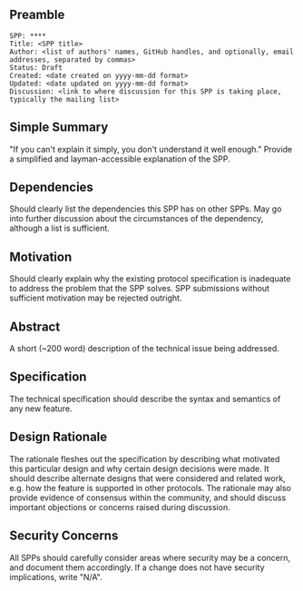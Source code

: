 ## Preamble

```
SPP: ****
Title: <SPP title>
Author: <list of authors' names, GitHub handles, and optionally, email addresses, separated by commas>
Status: Draft
Created: <date created on yyyy-mm-dd format>
Updated: <date updated on yyyy-mm-dd format>
Discussion: <link to where discussion for this SPP is taking place, typically the mailing list>
```

## Simple Summary
"If you can't explain it simply, you don't understand it well enough." Provide a simplified and
layman-accessible explanation of the SPP.

## Dependencies
Should clearly list the dependencies this SPP has on other SPPs. May go into further
discussion about the circumstances of the dependency, although a list is sufficient.

## Motivation
Should clearly explain why the existing protocol specification is inadequate to address the problem
that the SPP solves. SPP submissions without sufficient motivation may be rejected outright.

## Abstract
A short (~200 word) description of the technical issue being addressed.

## Specification
The technical specification should describe the syntax and semantics of any new feature.

## Design Rationale
The rationale fleshes out the specification by describing what motivated this particular design and
why certain design decisions were made. It should describe alternate designs that were
considered and related work, e.g. how the feature is supported in other protocols. The rationale
may also provide evidence of consensus within the community, and should discuss important
objections or concerns raised during discussion.

## Security Concerns
All SPPs should carefully consider areas where security may be a concern, and document them
accordingly. If a change does not have security implications, write "N/A".
